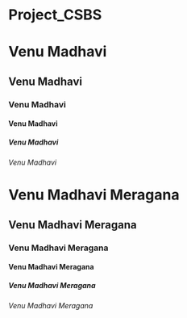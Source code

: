 # Project_CSBS
<h1>Venu Madhavi</h1>
<h2>Venu Madhavi</h2>
<h3>Venu Madhavi</h3>
<h4>Venu Madhavi</h4>
<h5>Venu Madhavi</h5>
<h6>Venu Madhavi</h6>






# Venu Madhavi Meragana
## Venu Madhavi Meragana
### Venu Madhavi Meragana
#### Venu Madhavi Meragana
##### Venu Madhavi Meragana
###### Venu Madhavi Meragana

